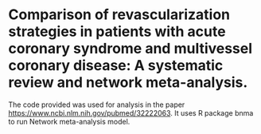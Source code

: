 
<!-- README.md is generated from README.Rmd. Please edit that file -->
Comparison of revascularization strategies in patients with acute coronary syndrome and multivessel coronary disease: A systematic review and network meta-analysis.
====================================================================================================================================================================

The code provided was used for analysis in the paper <https://www.ncbi.nlm.nih.gov/pubmed/32222063>. It uses R package bnma to run Network meta-analysis model.
